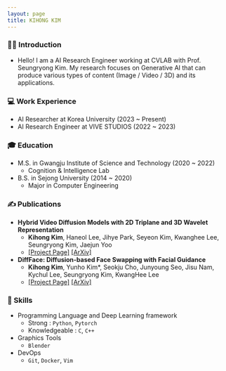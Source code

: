 ```yaml
---
layout: page
title: KIHONG KIM
---
```

[//]: # (subtitle: 몰입을 즐기는 AI Research Engineer, 김기홍입니다)

### 🙋‍♂️ Introduction
- Hello! I am a AI Research Engineer working at CVLAB with Prof. Seungryong Kim. My research focuses on Generative AI that can produce various types of content (Image / Video / 3D) and its applications. 



### 💻 Work Experience
- AI Researcher at Korea University  (2023 ~ Present)
- AI Research Engineer at VIVE STUDIOS (2022 ~ 2023)

### 🎓 Education  
- M.S. in Gwangju Institute of Science and Technology (2020 ~ 2022)
  - Cognition & Intelligence Lab
- B.S. in Sejong University (2014 ~ 2020)
  - Major in Computer Engineering

### ✍ Publications  
- **Hybrid Video Diffusion Models with 2D Triplane and 3D Wavelet Representation**
  - **Kihong Kim**, Haneol Lee, Jihye Park, Seyeon Kim, Kwanghee Lee, Seungryong Kim, Jaejun Yoo
  - [[Project Page]](https://hxngiee.github.io/HVDM/) [[ArXiv]](https://arxiv.org/abs/2402.13729)
- **DiffFace: Diffusion-based Face Swapping with Facial Guidance**
  - **Kihong Kim**, Yunho Kim*, Seokju Cho, Junyoung Seo, Jisu Nam, Kychul Lee, Seungryong Kim, KwangHee Lee
  - [[Project Page]](https://hxngiee.github.io/DiffFace/) [[ArXiv]](https://arxiv.org/abs/2212.13344)

### 📄 Skills
- Programming Language and Deep Learning framework
  - Strong : `Python`, `Pytorch`
  - Knowledgeable : `C`, `C++`
- Graphics Tools
  - `Blender`
- DevOps
  - `Git`, `Docker`, `Vim`
